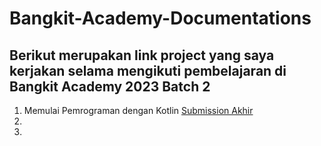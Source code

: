 # Bangkit-Academy-Documentations

## Berikut merupakan link project yang saya kerjakan selama mengikuti pembelajaran di Bangkit Academy 2023 Batch 2

1. Memulai Pemrograman dengan Kotlin
    [Submission Akhir](https://github.com/AryaSuryaaa/Submission-Kotlin.git)
2. 
3. 



